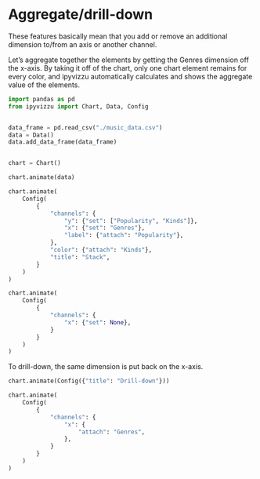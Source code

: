 # Aggregate/drill-down

These features basically mean that you add or remove an additional dimension
to/from an axis or another channel.

Let’s aggregate together the elements by getting the Genres dimension off the
x-axis. By taking it off of the chart, only one chart element remains for every
color, and ipyvizzu automatically calculates and shows the aggregate value of
the elements.

<div id="tutorial_01"></div>

```python
import pandas as pd
from ipyvizzu import Chart, Data, Config


data_frame = pd.read_csv("./music_data.csv")
data = Data()
data.add_data_frame(data_frame)


chart = Chart()

chart.animate(data)

chart.animate(
    Config(
        {
            "channels": {
                "y": {"set": ["Popularity", "Kinds"]},
                "x": {"set": "Genres"},
                "label": {"attach": "Popularity"},
            },
            "color": {"attach": "Kinds"},
            "title": "Stack",
        }
    )
)

chart.animate(
    Config(
        {
            "channels": {
                "x": {"set": None},
            }
        }
    )
)
```

To drill-down, the same dimension is put back on the x-axis.

<div id="tutorial_02"></div>

```python
chart.animate(Config({"title": "Drill-down"}))

chart.animate(
    Config(
        {
            "channels": {
                "x": {
                    "attach": "Genres",
                },
            }
        }
    )
)
```

<script src="./aggregate_drilldown.js"></script>
